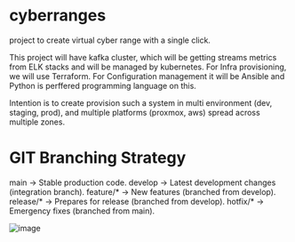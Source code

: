 # cyberranges
project to create virtual cyber range with a single click. 

This project will have kafka cluster, which will be getting streams metrics from ELK stacks and will be managed by kubernetes.
For Infra provisioning, we will use Terraform.
For Configuration management it will be Ansible and Python is perffered programming language on this. 

Intention is to create provision such a system in multi environment (dev, staging, prod), and multiple platforms (proxmox, aws) spread across multiple zones.

GIT Branching Strategy
======================
main → Stable production code.
develop → Latest development changes (integration branch).
feature/* → New features (branched from develop).
release/* → Prepares for release (branched from develop).
hotfix/* → Emergency fixes (branched from main).

![image](https://github.com/user-attachments/assets/ed0be2e2-c2e8-4cc1-a6a7-cc934e8b5c15)
